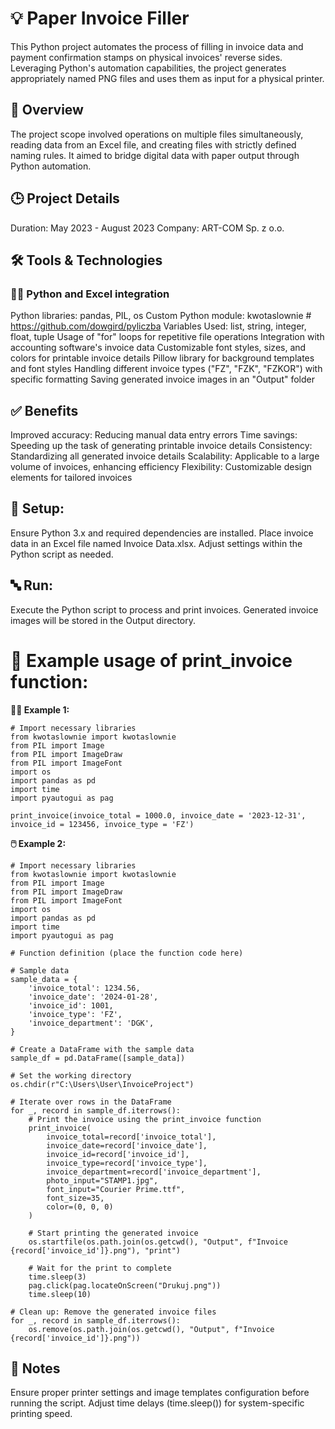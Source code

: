 # 💡 Paper Invoice Filler
This Python project automates the process of filling in invoice data and payment confirmation stamps on physical invoices' reverse sides. Leveraging Python's automation capabilities, the project generates appropriately named PNG files and uses them as input for a physical printer.

## 🧰 Overview
The project scope involved operations on multiple files simultaneously, reading data from an Excel file, and creating files with strictly defined naming rules. It aimed to bridge digital data with paper output through Python automation.

## 🕒 Project Details
Duration: May 2023 - August 2023
Company: ART-COM Sp. z o.o.

## 🛠️ Tools & Technologies
### 🧑‍💻 Python and Excel integration
Python libraries: pandas, PIL, os
Custom Python module: kwotaslownie # https://github.com/dowgird/pyliczba
Variables Used: list, string, integer, float, tuple
Usage of "for" loops for repetitive file operations
Integration with accounting software's invoice data
Customizable font styles, sizes, and colors for printable invoice details
Pillow library for background templates and font styles
Handling different invoice types ("FZ", "FZK", "FZKOR") with specific formatting
Saving generated invoice images in an "Output" folder

## ✅ Benefits
Improved accuracy: Reducing manual data entry errors
Time savings: Speeding up the task of generating printable invoice details
Consistency: Standardizing all generated invoice details
Scalability: Applicable to a large volume of invoices, enhancing efficiency
Flexibility: Customizable design elements for tailored invoices

## 🔁 Setup:
Ensure Python 3.x and required dependencies are installed.
Place invoice data in an Excel file named Invoice Data.xlsx.
Adjust settings within the Python script as needed.

## 🔤 Run:
Execute the Python script to process and print invoices.
Generated invoice images will be stored in the Output directory.

# 🧪 Example usage of print_invoice function:

**🕵️‍♂️ Example 1:**

```python:
# Import necessary libraries
from kwotaslownie import kwotaslownie
from PIL import Image
from PIL import ImageDraw
from PIL import ImageFont
import os
import pandas as pd
import time
import pyautogui as pag

print_invoice(invoice_total = 1000.0, invoice_date = '2023-12-31', invoice_id = 123456, invoice_type = 'FZ')
```

**🖱️ Example 2:**

``` python:
# Import necessary libraries
from kwotaslownie import kwotaslownie
from PIL import Image
from PIL import ImageDraw
from PIL import ImageFont
import os
import pandas as pd
import time
import pyautogui as pag

# Function definition (place the function code here)

# Sample data
sample_data = {
    'invoice_total': 1234.56,
    'invoice_date': '2024-01-28',
    'invoice_id': 1001,
    'invoice_type': 'FZ',
    'invoice_department': 'DGK',
}

# Create a DataFrame with the sample data
sample_df = pd.DataFrame([sample_data])

# Set the working directory
os.chdir(r"C:\Users\User\InvoiceProject")

# Iterate over rows in the DataFrame
for _, record in sample_df.iterrows():
    # Print the invoice using the print_invoice function
    print_invoice(
        invoice_total=record['invoice_total'],
        invoice_date=record['invoice_date'],
        invoice_id=record['invoice_id'],
        invoice_type=record['invoice_type'],
        invoice_department=record['invoice_department'],
        photo_input="STAMP1.jpg",
        font_input="Courier Prime.ttf",
        font_size=35,
        color=(0, 0, 0)
    )

    # Start printing the generated invoice
    os.startfile(os.path.join(os.getcwd(), "Output", f"Invoice {record['invoice_id']}.png"), "print")

    # Wait for the print to complete
    time.sleep(3)
    pag.click(pag.locateOnScreen("Drukuj.png"))
    time.sleep(10)

# Clean up: Remove the generated invoice files
for _, record in sample_df.iterrows():
    os.remove(os.path.join(os.getcwd(), "Output", f"Invoice {record['invoice_id']}.png"))
```

## 🧾 Notes
Ensure proper printer settings and image templates configuration before running the script.
Adjust time delays (time.sleep()) for system-specific printing speed.
